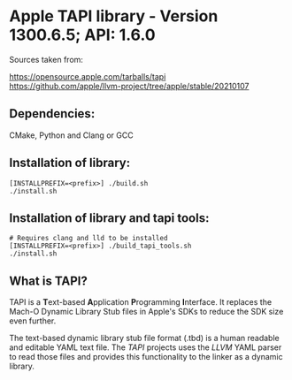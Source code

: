 # Apple TAPI library - Version 1300.6.5; API: 1.6.0 #

Sources taken from: 

https://opensource.apple.com/tarballs/tapi  
https://github.com/apple/llvm-project/tree/apple/stable/20210107

## Dependencies: ##

CMake, Python and Clang or GCC

## Installation of library: ##

    [INSTALLPREFIX=<prefix>] ./build.sh  
    ./install.sh

## Installation of library and tapi tools: ##

    # Requires clang and lld to be installed
    [INSTALLPREFIX=<prefix>] ./build_tapi_tools.sh  
    ./install.sh

## What is TAPI? ##

TAPI is a **T**ext-based **A**pplication **P**rogramming **I**nterface. It
replaces the Mach-O Dynamic Library Stub files in Apple's SDKs to reduce the SDK
size even further.

The text-based dynamic library stub file format (.tbd) is a human readable and
editable YAML text file. The _TAPI_ projects uses the _LLVM_ YAML parser to read
those files and provides this functionality to the linker as a dynamic library.
